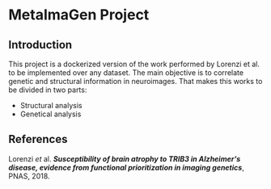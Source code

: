 # MetaImaGen Project

## Introduction
This project is a dockerized version of the work performed by Lorenzi et al. to be implemented over any dataset. The main objective is to correlate genetic and structural information in neuroimages. That makes this works to be divided in two parts:
* Structural analysis
* Genetical analysis


## References

Lorenzi *et* al. **_Susceptibility of brain atrophy to TRIB3 in Alzheimer's disease, evidence from functional prioritization in imaging genetics_**, PNAS, 2018.